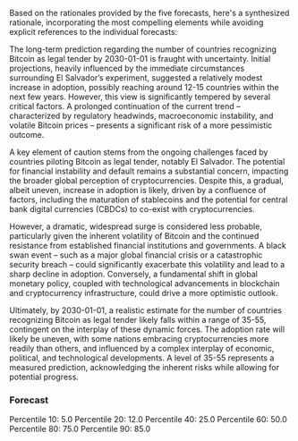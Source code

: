 Based on the rationales provided by the five forecasts, here's a synthesized rationale, incorporating the most compelling elements while avoiding explicit references to the individual forecasts:

The long-term prediction regarding the number of countries recognizing Bitcoin as legal tender by 2030-01-01 is fraught with uncertainty. Initial projections, heavily influenced by the immediate circumstances surrounding El Salvador’s experiment, suggested a relatively modest increase in adoption, possibly reaching around 12-15 countries within the next few years. However, this view is significantly tempered by several critical factors. A prolonged continuation of the current trend – characterized by regulatory headwinds, macroeconomic instability, and volatile Bitcoin prices – presents a significant risk of a more pessimistic outcome.

A key element of caution stems from the ongoing challenges faced by countries piloting Bitcoin as legal tender, notably El Salvador. The potential for financial instability and default remains a substantial concern, impacting the broader global perception of cryptocurrencies.  Despite this, a gradual, albeit uneven, increase in adoption is likely, driven by a confluence of factors, including the maturation of stablecoins and the potential for central bank digital currencies (CBDCs) to co-exist with cryptocurrencies.

However, a dramatic, widespread surge is considered less probable, particularly given the inherent volatility of Bitcoin and the continued resistance from established financial institutions and governments. A black swan event – such as a major global financial crisis or a catastrophic security breach – could significantly exacerbate this volatility and lead to a sharp decline in adoption. Conversely, a fundamental shift in global monetary policy, coupled with technological advancements in blockchain and cryptocurrency infrastructure, could drive a more optimistic outlook.

Ultimately, by 2030-01-01, a realistic estimate for the number of countries recognizing Bitcoin as legal tender likely falls within a range of 35-55, contingent on the interplay of these dynamic forces. The adoption rate will likely be uneven, with some nations embracing cryptocurrencies more readily than others, and influenced by a complex interplay of economic, political, and technological developments. A level of 35-55 represents a measured prediction, acknowledging the inherent risks while allowing for potential progress.

### Forecast

Percentile 10: 5.0
Percentile 20: 12.0
Percentile 40: 25.0
Percentile 60: 50.0
Percentile 80: 75.0
Percentile 90: 85.0